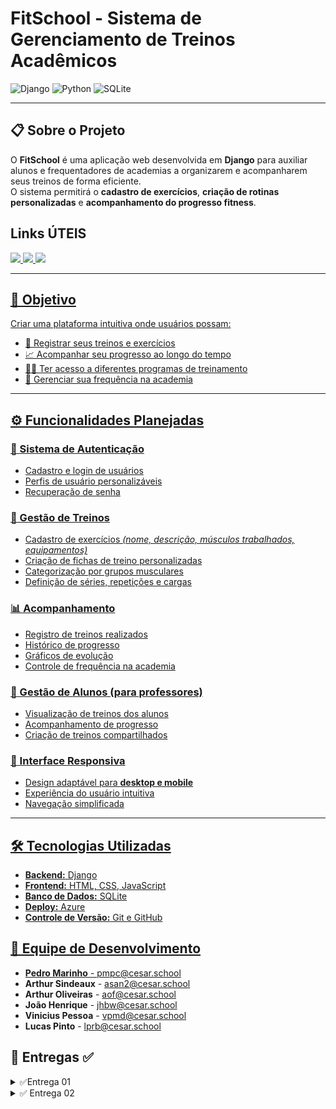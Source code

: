 # FitSchool - Sistema de Gerenciamento de Treinos Acadêmicos

![Django](https://img.shields.io/badge/Django-092E20?style=for-the-badge&logo=django&logoColor=green)
![Python](https://img.shields.io/badge/Python-FFD43B?style=for-the-badge&logo=python&logoColor=blue)
![SQLite](https://img.shields.io/badge/SQLite-07405E?style=for-the-badge&logo=sqlite&logoColor=white)

---

## 📋 Sobre o Projeto
O **FitSchool** é uma aplicação web desenvolvida em **Django** para auxiliar alunos e frequentadores de academias a organizarem e acompanharem seus treinos de forma eficiente.  
O sistema permitirá o **cadastro de exercícios**, **criação de rotinas personalizadas** e **acompanhamento do progresso fitness**.

## Links ÚTEIS
<a href="https://calic4.atlassian.net/jira/software/projects/FS/boards/2/backlog?atlOrigin=eyJpIjoiODQxNjhhZmRjNmVkNDc3OGFkYmQ4NTNiNTE4ODQyNTUiLCJwIjoiaiJ9">
      <img src="https://img.shields.io/badge/JIRA-0052CC?style=for-the-badge&logo=jira&logoColor=white" />
<a href="https://www.figma.com/design/nx8izhJhEQD16Oy3i5tuqh/Historias?node-id=0-1&t=bBmDLx6Tdiw7U6DT-1">
      <img src="https://img.shields.io/badge/FIGMA%20-purple?style=for-the-badge&logo=figma&logoColor=white" />
<a href="https://docs.google.com/document/d/12vsnIQhZbG89ULeSa_zud4LqFG7dVn5y3V7VkFezCMk/edit?tab=t.0#heading=h.w051q7v96onx">
      <img src="https://img.shields.io/badge/Histórias-blue?style=for-the-badge&logo=google-docs&logoColor=white" />

---

## 🎯 Objetivo
Criar uma plataforma intuitiva onde usuários possam:

- 📌 Registrar seus treinos e exercícios  
- 📈 Acompanhar seu progresso ao longo do tempo  
- 🏋️‍♂️ Ter acesso a diferentes programas de treinamento  
- 📆 Gerenciar sua frequência na academia  

---

## ⚙️ Funcionalidades Planejadas

### 🔐 Sistema de Autenticação
- Cadastro e login de usuários  
- Perfis de usuário personalizáveis  
- Recuperação de senha  

### 💪 Gestão de Treinos
- Cadastro de exercícios *(nome, descrição, músculos trabalhados, equipamentos)*  
- Criação de fichas de treino personalizadas  
- Categorização por grupos musculares  
- Definição de séries, repetições e cargas  

### 📊 Acompanhamento
- Registro de treinos realizados  
- Histórico de progresso  
- Gráficos de evolução  
- Controle de frequência na academia  

### 👥 Gestão de Alunos (para professores)
- Visualização de treinos dos alunos  
- Acompanhamento de progresso  
- Criação de treinos compartilhados  

### 📱 Interface Responsiva
- Design adaptável para **desktop e mobile**  
- Experiência do usuário intuitiva  
- Navegação simplificada  

---

## 🛠️ Tecnologias Utilizadas
- **Backend:** Django   
- **Frontend:** HTML, CSS, JavaScript  
- **Banco de Dados:** SQLite   
- **Deploy:** Azure
- **Controle de Versão:** Git e GitHub  

## 👥 Equipe de Desenvolvimento  

- **Pedro Marinho** - [pmpc@cesar.school](mailto:pmpc@cesar.school)  
- **Arthur Sindeaux** - [asan2@cesar.school](mailto:asan2@cesar.school)  
- **Arthur Oliveiras** - [aof@cesar.school](mailto:aof@cesar.school)  
- **João Henrique** - [jhbw@cesar.school](mailto:jhbw@cesar.school)  
- **Vinicius Pessoa** - [vpmd@cesar.school](mailto:vpmd@cesar.school)  
- **Lucas Pinto** - [lprb@cesar.school](mailto:lprb@cesar.school) 


## 📌 Entregas ✅ 
<details>
<summary>✅Entrega 01</summary>

 <p align="center">
   <a href="https://calic4.atlassian.net/jira/software/projects/FS/boards/2/backlog?atlOrigin=eyJpIjoiODQxNjhhZmRjNmVkNDc3OGFkYmQ4NTNiNTE4ODQyNTUiLCJwIjoiaiJ9">
      <img src="https://img.shields.io/badge/JIRA-0052CC?style=for-the-badge&logo=jira&logoColor=white" />
    </a>
    <a href="https://youtu.be/fvkM9IUcWMM">
      <img src="https://img.shields.io/badge/Screencast-FF0000?style=for-the-badge&logo=youtube&logoColor=white" />
    </a>
    <a href="https://www.figma.com/design/nx8izhJhEQD16Oy3i5tuqh/Historias?node-id=0-1&t=bBmDLx6Tdiw7U6DT-1">
      <img src="https://img.shields.io/badge/FIGMA%20-purple?style=for-the-badge&logo=figma&logoColor=white" />
    </a>
    <a href="https://docs.google.com/document/d/12vsnIQhZbG89ULeSa_zud4LqFG7dVn5y3V7VkFezCMk/edit?tab=t.0#heading=h.w051q7v96onx">
      <img src="https://img.shields.io/badge/Histórias-blue?style=for-the-badge&logo=google-docs&logoColor=white" />
    </a>
</a>
    
  </p>

  - **[Sprint Jira]**
  <img width="2461" height="1133" alt="Image" src="https://github.com/user-attachments/assets/bb51bee0-7b5f-448b-90d6-f3e9b0538d42" />
  
  - **[BackLog Jira]**
   <img width="1534" height="198" alt="Image" src="https://github.com/user-attachments/assets/4f14e1cc-d827-426b-a0cf-c5909ff6dfc1" />
   </details>

   <details>
  <summary>✅ Entrega 02</summary>

  <p align="center">
      **[Issues GitHub]**
     <img width="1573" height="540" alt="Image" src="https://github.com/user-attachments/assets/23f90bcb-4b85-4e38-bb8a-744d51f69b63" />
  </p>
 
</details>
    

   
   

